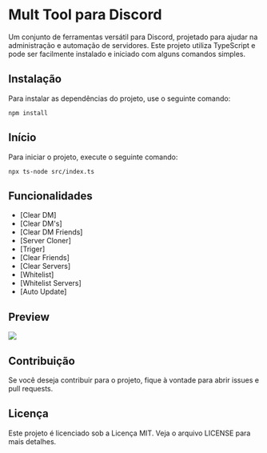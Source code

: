 # Mult Tool para Discord

Um conjunto de ferramentas versátil para Discord, projetado para ajudar na administração e automação de servidores. Este projeto utiliza TypeScript e pode ser facilmente instalado e iniciado com alguns comandos simples.

## Instalação

Para instalar as dependências do projeto, use o seguinte comando:

```npm install```

## Início

Para iniciar o projeto, execute o seguinte comando:

```npx ts-node src/index.ts```

## Funcionalidades

- [Clear DM]
- [Clear DM's]
- [Clear DM Friends]
- [Server Cloner]
- [Triger]
- [Clear Friends]
- [Clear Servers]
- [Whitelist]
- [Whitelist Servers]
- [Auto Update]

## Preview
<img src="https://cdn.victims.lol/uploads/image-1722894263004.png">

## Contribuição

Se você deseja contribuir para o projeto, fique à vontade para abrir issues e pull requests. 

## Licença

Este projeto é licenciado sob a Licença MIT. Veja o arquivo LICENSE para mais detalhes.
